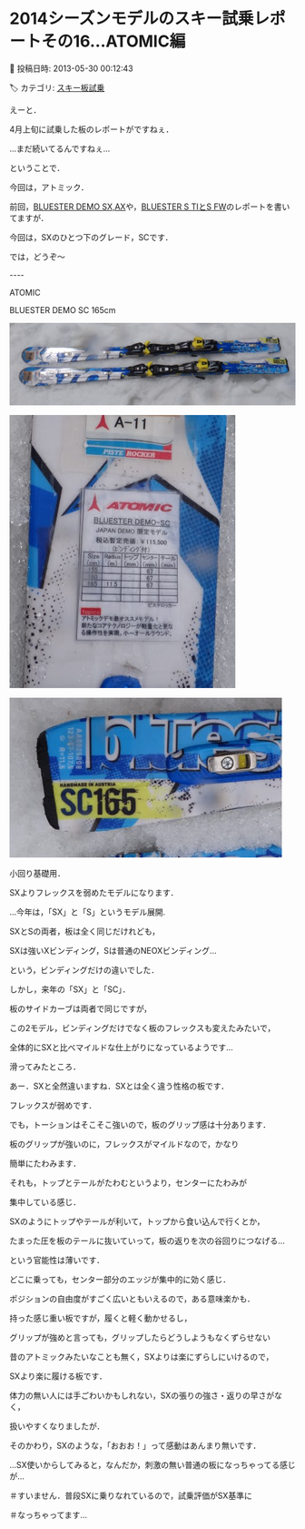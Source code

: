 # 2014シーズンモデルのスキー試乗レポートその16…ATOMIC編

📅 投稿日時: 2013-05-30 00:12:43

🏷️ カテゴリ: [スキー板試乗](c0bd8048615710cee890e403a36cc9a2b.md)

えーと．


4月上旬に試乗した板のレポートがですねぇ．


…まだ続いてるんですねぇ…





ということで．


今回は，アトミック．


前回，[BLUESTER DEMO SX,AX](e726cab54be3de58a921195324593fe55.md)や，[BLUESTER S TIとS FW](ed7b0e4de1f43bee191804ee0c1fd5f0d.md)のレポートを書いてますが．


今回は，SXのひとつ下のグレード，SCです．





では，どうぞ～


----[]()





ATOMIC 





BLUESTER DEMO SC 165cm







![b0d7a4252979e4a5833f06e3c453ec60.jpg](images/b0d7a4252979e4a5833f06e3c453ec60.jpg)









![1053a052d1e7d382c30a5b8225cda1a1.jpg](images/1053a052d1e7d382c30a5b8225cda1a1.jpg)









![ace1c178f523598d92e325e605e9367b.jpg](images/ace1c178f523598d92e325e605e9367b.jpg)







小回り基礎用．


SXよりフレックスを弱めたモデルになります．


…今年は，「SX」と「S」というモデル展開.


SXとSの両者，板は全く同じだけれども，


SXは強いXビンディング，Sは普通のNEOXビンディング…


という，ビンディングだけの違いでした．





しかし，来年の「SX」と「SC」．


板のサイドカーブは両者で同じですが，


この2モデル，ビンディングだけでなく板のフレックスも変えたみたいで，


全体的にSXと比べマイルドな仕上がりになっているようです…





滑ってみたところ．


あー．SXと全然違いますね．SXとは全く違う性格の板です．


フレックスが弱めです．


でも，トーションはそこそこ強いので，板のグリップ感は十分あります．


板のグリップが強いのに，フレックスがマイルドなので，かなり


簡単にたわみます．


それも，トップとテールがたわむというより，センターにたわみが


集中している感じ．


SXのようにトップやテールが利いて，トップから食い込んで行くとか，


たまった圧を板のテールに抜いていって，板の返りを次の谷回りにつなげる…


という官能性は薄いです．


どこに乗っても，センター部分のエッジが集中的に効く感じ．


ポジションの自由度がすごく広いともいえるので，ある意味楽かも．


持った感じ重い板ですが，履くと軽く動かせるし，


グリップが強めと言っても，グリップしたらどうしようもなくずらせない


昔のアトミックみたいなことも無く，SXよりは楽にずらしにいけるので，


SXより楽に履ける板です．





体力の無い人には手ごわいかもしれない，SXの張りの強さ・返りの早さがなく，


扱いやすくなりましたが．


そのかわり，SXのような，「おおお！」って感動はあんまり無いです．


…SX使いからしてみると，なんだか，刺激の無い普通の板になっちゃってる感じが…





＃すいません．普段SXに乗りなれているので，試乗評価がSX基準に


＃なっちゃってます…
